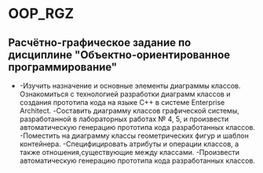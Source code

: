# OOP_RGZ
## Расчётно-графическое задание по дисциплине "Объектно-ориентированное программирование"
* -Изучить назначение и основные элементы диаграммы классов. Ознакомиться с технологией разработки диаграмм классов и создания прототипа кода на языке С++ в системе Enterprise Architect.
-Составить диаграмму классов графической системы, разработанной в лабораторных работах № 4, 5, и произвести автоматическую генерацию прототипа кода разработанных классов.
-Поместить на диаграмму классы геометрических фигур и шаблон контейнера.
-Специфицировать атрибуты и операции классов, а также отношения,существующие между классами.
-Произвести автоматическую генерацию прототипа кода разработанных классов.
